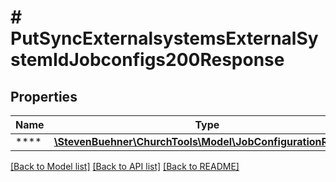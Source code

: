# # PutSyncExternalsystemsExternalSystemIdJobconfigs200Response

## Properties

Name | Type | Description | Notes
------------ | ------------- | ------------- | -------------
**** | [**\StevenBuehner\ChurchTools\Model\JobConfigurationReturn1**](JobConfigurationReturn1.md) |  | [optional]

[[Back to Model list]](../../README.md#models) [[Back to API list]](../../README.md#endpoints) [[Back to README]](../../README.md)

